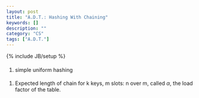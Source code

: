 ```yaml
---
layout: post
title: "A.D.T.: Hashing With Chaining"
keywords: []
description: ""
category: "CS"
tags: ["A.D.T."]
---
```

{% include JB/setup %}


####
1. simple uniform hashing


#### 
1. Expected length of chain for k keys, m slots:  n over m, called $\alpha$, the
   load factor of the table.
